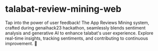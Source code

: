 # talabat-review-mining-web
Tap into the power of user feedback! The App Reviews Mining system, crafted during genaihack23 hackathon, seamlessly blends sentiment analysis and generative AI to enhance talabat's user experience. Explore real-time insights, tracking sentiments, and contributing to continuous improvement. 🚀
